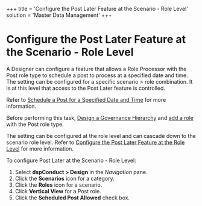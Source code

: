 +++
title = 'Configure the Post Later Feature at the Scenario - Role Level'
solution = 'Master Data Management'
+++

# Configure the Post Later Feature at the Scenario - Role Level

A Designer can configure a feature that allows a Role Processor with the
Post role type to schedule a post to process at a specified date and
time. The setting can be configured for a specific scenario \> role
combination. It is at this level that access to the Post Later feature
is controlled.

Refer to [Schedule a Post for a Specified Date and
Time](Post_a_Request.htm#Schedule_a_Post_for_a_Specified_Date_and_Time)
for more information.

Before performing this task, [Design a Governance
Hierarchy](dspConduct_Design_Process_Overview.htm) and [add a
role](Add_a_Role.htm) with the Post role type.

The setting can be configured at the role level and can cascade down to
the scenario role level. Refer to [Configure the Post Later Feature at
the Role Level](Configure_the_Post_Later_Feature_at_the_Role_Level.htm)
for more information.

To configure Post Later at the Scenario - Role Level:

1.  Select <span style="font-weight: bold;">dspConduct \> Design</span>
    in the <span style="font-style: italic;">Navigation</span> pane.
2.  Click the <span style="font-weight: bold;">Scenarios</span> icon for
    a category.
3.  Click the <span style="font-weight: bold;">Roles</span> icon for a
    scenario.
4.  Click <span style="font-weight: bold;">Vertical View</span> for a
    Post role.
5.  Click the <span style="font-weight: bold;">Scheduled Post
    Allowed</span> check box.
